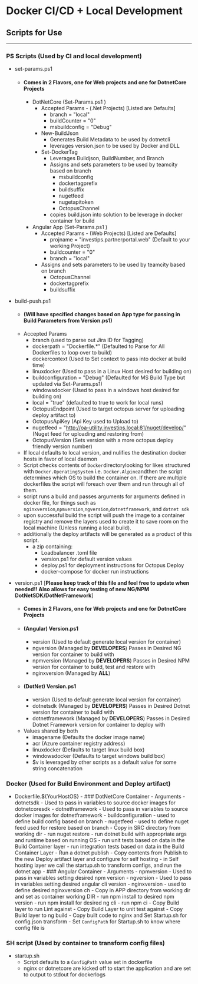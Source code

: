 # Docker CI/CD + Local Development

## Scripts for Use

---

### PS Scripts (Used by CI and local development)

-   set-params.ps1

    -   #### Comes in 2 Flavors, one for Web projects and one for DotnetCore Projects
        -   DotNetCore (Set-Params.ps1 )
            -   Accepted Params - (.Net Projects) [Listed are Defaults]
                -   branch = "local"
                -   buildCounter = "0"
                -   msbuildconfig = "Debug"
            -   New-BuildJson
                -   Generates Build Metadata to be used by dotnetcli
                -   leverages version.json to be used by Docker and DLL
            -   Set-DockerTag
                -   Leverages Buildjson, BuildNumber, and Branch
                -   Assigns and sets parameters to be used by teamcity based on branch
                    -   msbuildconfig
                    -   dockertagprefix
                    -   buildsuffix
                    -   nugetfeed
                    -   nugetapitoken
                    -   OctopusChannel
                -   copies build.json into solution to be leverage in docker container for build
        -   Angular App (Set-Params.ps1 )
            -   Accepted Params - (Web Projects) [Listed are Defaults]
                -   projname = "investips.partnerportal.web" (Default to your working Project)
                -   buildcounter = "0"
                -   branch = "local"
            -   Assigns and sets parameters to be used by teamcity based on branch
                -   OctopusChannel
                -   dockertagprefix
                -   buildsuffix

-   build-push.ps1
    -   #### (Will have specified changes based on App type for passing in Build Parameters from Version.ps1)
    -   Accepted Params
        -   branch (used to parse out Jira ID for Tagging)
        -   dockerpath = "Dockerfile.\*" (Defaulted to Parse for All Dockerfiles to loop over to build)
        -   dockercontext (Used to Set context to pass into docker at build time)
        -   linuxdocker (Used to pass in a Linux Host desired for building on)
        -   buildconfiguration = "Debug" (Defaulted for MS Build Type but updated via Set-Params.ps1)
        -   windowsdocker (Used to pass in a windows host desired for building on)
        -   local = "true" (defaulted to true to work for local runs)
        -   OctopusEndpoint (Used to target octopus server for uploading deploy artifact to)
        -   OctopusApiKey (Api Key used to Upload to)
        -   nugetfeed = "http://oa-utility.investips.local:81/nuget/develop/" (Nuget feed for uploading and restoring from)
        -   OctopusVersion (Sets version with a more octopus deploy friendly version number)
    -   If local defaults to local version, and nulifies the destination docker hosts in favor of local daemon
    -   Script checks contents of `Docker`directorylooking for likes structured with `Docker.OperatingSystem` i.e. `Docker.Alpine`andthen the script determines which OS to build the container on. If there are multiple dockerfiles the script will foreach over them and run through all of them.
    -   script runs a build and passes arguments for arguments defined in docker file, for things such as `nginxversion`,`npmversion`,`ngversion`,`dotnetframework`, and `dotnet sdk`
    -   upon successful build the script will push the image to a container registry and remove the layers used to create it to save room on the local machine (Unless running a local build).
    -   additionally the deploy artifacts will be generated as a product of this script.
        -   a zip containing:
            -   Loadbalancer .toml file
            -   version.ps1 for default version values
            -   deploy.ps1 for deployment instructions for Octopus Deploy
            -   docker-compose for docker run instructions
-   version.ps1 [**Please keep track of this file and feel free to update when needed!! Also allows for easy testing of new NG/NPM DotNetSDK/DotNetFramework**]
    -   #### Comes in 2 Flavors, one for Web projects and one for DotnetCore Projects
    -   #### (Angular) Version.ps1
        -   version (Used to default generate local version for container)
        -   ngversion (Managed by **DEVELOPERS**) Passes in Desired NG version for container to build with
        -   npmversion (Managed by **DEVELOPERS**) Passes in Desired NPM version for container to build, test and restore with
        -   nginxversion (Managed by **ALL**)
    -   #### (DotNet) Version.ps1
        -   version (Used to default generate local version for container)
        -   dotnetsdk (Managed by **DEVELOPERS**) Passes in Desired Dotnet version for container to build with
        -   dotnetframework (Managed by **DEVELOPERS**) Passes in Desired Dotnet Framework version for container to deploy with
    -   Values shared by both
        -   imagename (Defaults the docker image name)
        -   acr (Azure container registry address)
        -   linuxdocker (Defaults to target linux build box)
        -   windowsdocker (Defaults to target windows build box)
        -   $v is leveraged by other scripts as a default value for some string concatenation

### Docker (Used for Build Environment and Deploy artifact)

-   Dockerfile.${YourHostOS} - ### DotNetCore Container - Arguments - dotnetsdk - Used to pass in variables to source docker images for dotnetcoresdk - dotnetframework - Used to pass in variables to source docker images for dotnetframework - buildconfiguration - used to define build config based on branch - nugetfeed - used to define nuget feed used for restore based on branch - Copy in SRC directory from working dir - run nuget restore - run dotnet build with appropriate args and runtime based on running OS - run unit tests based on data in the Build Container layer - run integration tests based on data in the Build Container Layer - Run a dotnet publish - Copy contents from Publish to the new Deploy artifact layer and configure for self hosting - in Self hosting layer we call the startup.sh to transform configs, and run the dotnet app - ### Angular Container - Arguments - npmversion - Used to pass in variables setting desired npm version - ngversion - Used to pass in variables setting desired angular cli version - nginxversion - used to define desired nginxversion
    ch - Copy in APP directory from working dir and set as container working DIR - run npm install to desired npm version - run npm install for desired ng cli - run npm ci - Copy Build layer to run Lint against - Copy Build Layer to unit test against - Copy Build layer to ng build - Copy built code to nginx and Set Startup.sh for config.json transform - Set `ConfigPath` for Startup.sh to know where config file is

### SH script (Used by container to transform config files)

-   startup.sh
    -   Script defaults to a `ConfigPath` value set in dockerfile
    -   nginx or dotnetcore are kicked off to start the application and are set to output to stdout for dockerlogs
